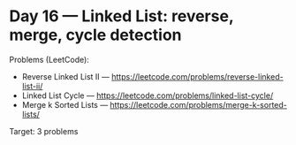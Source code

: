 # Day 16 — Linked List: reverse, merge, cycle detection

Problems (LeetCode):
- Reverse Linked List II — https://leetcode.com/problems/reverse-linked-list-ii/
- Linked List Cycle — https://leetcode.com/problems/linked-list-cycle/
- Merge k Sorted Lists — https://leetcode.com/problems/merge-k-sorted-lists/

Target: 3 problems
